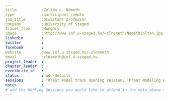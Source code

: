 ```yaml
---
title           :Zoltán L. Németh
type            :participant-remote
job_title       :assistant professor
company         :University of Szeged
travel_from     :Hungary
image           :http://www.inf.u-szeged.hu/~zlnemeth/NemethZoltan.jpg
linkedin        :
twitter         :
facebook        :
website         :www.inf.u-szeged.hu/~zlnemeth
email           :zlnemeth@inf.u-szeged.hu
project_leader  :
chapter_leader  :
eventbrite_id   :
status          : add-details
sessions        : Threat model track opening session, Threat Modeling Website Structure, Update Treat Modeling website 1
notes           :
# add the Working Sessions you would like to attend in the meta above (use the session's title) e.g. sessions (one per line): -Security Playbooks Diagrams -Hackathon Daily Sessions
---
```


<!-- put more details about participant here -->
